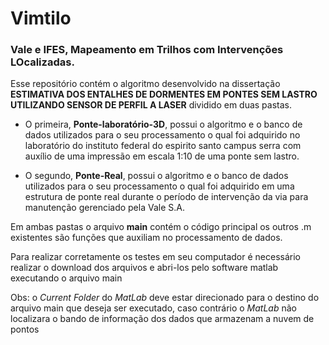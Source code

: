 # Vimtilo
### Vale e IFES, Mapeamento em Trilhos com Intervenções LOcalizadas.


Esse repositório contém o algoritmo desenvolvido na dissertação **ESTIMATIVA DOS ENTALHES DE DORMENTES EM PONTES SEM LASTRO UTILIZANDO SENSOR DE PERFIL A LASER**
dividido em duas pastas.

- O primeira, **Ponte-laboratório-3D**, possui o algoritmo e o banco de dados utilizados para o seu processamento o qual foi adquirido no laboratório do instituto federal do espirito santo campus serra com auxílio de uma impressão em escala 1:10 de uma ponte sem lastro.

- O segundo, **Ponte-Real**, possui o algoritmo e o banco de dados utilizados para o seu processamento o qual foi adquirido em uma estrutura de ponte real durante o período de intervenção da via para manutenção gerenciado pela Vale S.A.

Em ambas pastas o arquivo **main** contém o código principal os outros .m existentes são funções que auxiliam no processamento de dados.

Para realizar corretamente os testes em seu computador é necessário realizar o download dos arquivos e abri-los pelo software matlab executando o arquivo main

Obs: o *Current Folder* do *MatLab* deve estar direcionado para o destino do arquivo main que deseja ser executado, caso contrário o *MatLab* não localizara o bando de informação dos dados que armazenam a nuvem de pontos


